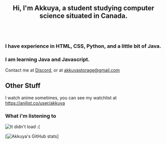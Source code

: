 
<h2 align=center> Hi, I'm Akkuya, a student studying computer science situated in Canada. </h2>

 <br><br>

### I have experience in HTML, CSS, Python, and a little bit of Java.
 
### I am learning Java and Javascript.

 

Contact me at [Discord](https://discordid.netlify.app/?id=737377683687735347), or at [akkuyastorage@gmail.com](mailto://akkuyastorage@gmail.com)


## Other Stuff

I watch anime sometimes, you can see my watchlist at https://anilist.co/user/akkuya

### What i'm listening to

![It didn't load :(](https://vps5.minzkraut.com/spotify/embed.png?key=orangemariodog&header=center&font=Raleway&headerFont=Comfortaa&color=b39eb5&border=ffffff)

[![Akkuya's GitHub stats](https://github-readme-stats.vercel.app/api?username=akkuya&theme=material-palenight)]

<!--

**Akkuya/akkuya** is a ✨ _special_ ✨ repository because its `README.md` (this file) appears on your GitHub profile.

Here are some ideas to get you started:

- 🔭 I’m currently working on ...
- 🌱 I’m currently learning ...
- 👯 I’m looking to collaborate on ...
- 🤔 I’m looking for help with ...
- 💬 Ask me about ...
- 📫 How to reach me: ...
- 😄 Pronouns: ...
- ⚡ Fun fact: ...
-->
